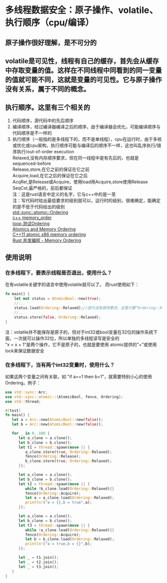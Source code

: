 # 多线程数据安全：原子操作、volatile、执行顺序（cpu/编译）
## 原子操作很好理解，是不可分的
## volatile是可见性，线程有自己的缓存，首先会从缓存中存取变量的值。这样在不同线程中同看到的同一变量的值就可能不同，这就是变量的可见性。它与原子操作没有关系，属于不同的概念。
## 执行顺序。这里有三个相关的
1. 代码顺序，源代码中的先后顺序
2. 编译顺序，经过编译器编译之后的顺序，由于编译器会优化，可能编译顺序与代码顺序是不一样的
3. 执行顺序（一般指的是多线程下的，而不是单线程），cpu在运行时，由于多核或优化或cpu架构，执行顺序可能与编译后的顺序不一样，这也叫乱序执行/错序执行/out-of-order execution    
   Relaxed,没有内存顺序要求，但在同一线程中是有先后的，也就是sequenced-before  
   Release,store,在它之前的保证在它之前  
   Acquire,load,在它之后的保证在它之后  
   AcqRel,是Release或Acquire，使用load用Acquire,store使用Release  
   SeqCst,最严格的，前后都保证  
注：这是rust语言中定义的名字，它与c++中的是一至  
注：写代码时给出最低要求的级别就可以，运行时的级别，很难确定，能确定的是不低于代码给出的级别  
[std::sync::atomic::Ordering](https://doc.rust-lang.org/std/sync/atomic/enum.Ordering.html)  
[c++ memory_order](https://en.cppreference.com/w/cpp/atomic/memory_order)  
[loop,测试Ordering](https://github.com/tokio-rs/loom)  
[Atomics and Memory Ordering](https://riptutorial.com/rust/example/21259/atomics-and-memory-ordering)  
[C++11 atomic x86 memory ordering](https://stackoverflow.com/questions/11836028/c11-atomic-x86-memory-ordering)  
[Rust 并发编程 - Memory Ordering](https://www.jianshu.com/p/511cde6b62a6)  
## 使用说明
### 在多线程下，要表示线程是否退出，使用什么？  
在有volatile关键字的语言中使用volatile就可以了。 而rust使用如下： 
```rust
fn main() {
    let mut status = AtomicBool::new(true);
    //...
    status.load(Ordering::Relaxed);//因为没有顺序要求，这里只要“Ordering::Relaxed”就好了
    //...
    status.store(false, Ordering::Relaxed);
}
```
注：volatile并不能保存是原子的，但对于int32或bool变量在32位的操作系统下面，一次就可以操作32位，所以单独的多线程读写是安全的  
“x = x + 1”是两个操作，它不是原子的，也就是要使用 atomic提供的“+”或使用lock来保证数据安全
### 在多线程下，当有两个int32变量时，使用什么？
如果这两个变量之间有关联，如 "if a==1 then b=1"，就需要特别小心的使用Ordering。例子：
```rust
use std::sync::Arc;
use std::sync::atomic::{AtomicBool, fence, Ordering};
use std::thread;

#[test]
fn main() {
   let a = Arc::new(AtomicBool::new(false));
   let b = Arc::new(AtomicBool::new(false));

   for _ in 0..100 {
      let a_clone = a.clone();
      let b_clone = b.clone();
      let t1 = thread::spawn(move || {
         a_clone.store(true, Ordering::Relaxed);
         fence(Ordering::Release);
         b_clone.store(true, Ordering::Relaxed);
      });

      let a_clone = a.clone();
      let b_clone = b.clone();
      let t2 = thread::spawn(move || {
         while !b_clone.load(Ordering::Relaxed){}
         fence(Ordering::Acquire);
         let a = a_clone.load(Ordering::Relaxed);
         println!("a = {},b = true",a);
      });

      let a_clone = a.clone();
      let b_clone = b.clone();
      let t3 = thread::spawn(move || {
         while !a_clone.load(Ordering::Relaxed){}
         fence(Ordering::Acquire);
         let b = b_clone.load(Ordering::Relaxed);
         println!("a = true,b = {}",b);
      });

      let _ = t1.join();
      let _ = t2.join();
      let _ = t3.join();
   }
}
```
